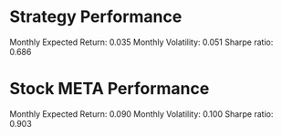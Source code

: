 # Strategy Performance
Monthly Expected Return: 0.035
Monthly Volatility: 0.051
Sharpe ratio: 0.686
# Stock META Performance
Monthly Expected Return: 0.090
Monthly Volatility: 0.100
Sharpe ratio: 0.903
